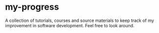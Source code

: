 # my-progress
A collection of tutorials, courses and source materials to keep track of my improvement in software development. Feel free to look around.
